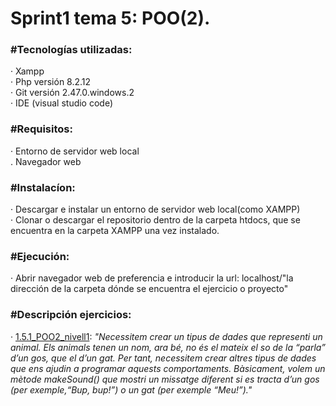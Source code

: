 **<h1>Sprint1 tema 5: POO(2).</h1>**

**<h3>#Tecnologías utilizadas:</h3>**
    · Xampp<br>
    · Php versión 8.2.12<br>
    · Git versión 2.47.0.windows.2<br>
    · IDE (visual studio code)

**<h3>#Requisitos:</h3>**
    · Entorno de servidor web local<br>
    . Navegador web

**<h3>#Instalacíon:</h3>**
    · Descargar e instalar un entorno de servidor web local(como XAMPP)<br>
    · Clonar o descargar el repositorio dentro de la carpeta htdocs, que se encuentra en la carpeta XAMPP una vez instalado.

**<h3>#Ejecución:</h3>**
    · Abrir navegador web de preferencia e introducir la url: localhost/"la dirección de la carpeta dónde se encuentra el ejercicio o proyecto"

**<h3>#Descripción ejercicios:</h3>**
    · <a href="1.5.1_POO2_nivell1">1.5.1_POO2_nivell1</a>: *"Necessitem crear un tipus de dades que representi un animal. Els animals tenen un nom, ara bé, no és el mateix el so de la “parla” d’un gos, que el d’un gat. Per tant, necessitem crear altres tipus de dades que ens ajudin a programar aquests comportaments. Bàsicament, volem un mètode makeSound() que mostri un missatge diferent si es tracta d’un gos (per exemple,“Bup, bup!”) o un gat (per exemple “Meu!”)."*<br>
    
    